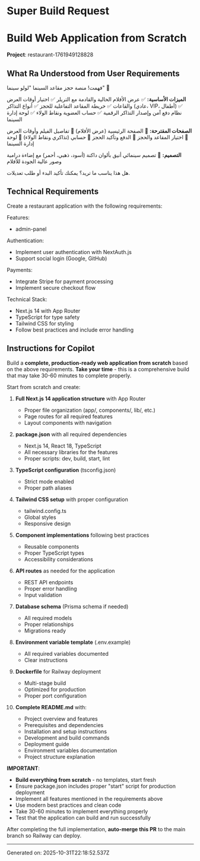 # Super Build Request

# Build Web Application from Scratch

**Project**: restaurant-1761949128828

## What Ra Understood from User Requirements

فهمت! منصة حجز مقاعد السينما "لولو سينما" 🎯

**الميزات الأساسية:**
✅ عرض الأفلام الحالية والقادمة مع التريلر
✅ اختيار أوقات العرض والقاعات
✅ خريطة المقاعد التفاعلية للحجز
✅ أنواع التذاكر (عادي، VIP، أطفال)
✅ نظام دفع آمن وإصدار التذاكر الرقمية
✅ حساب العضوية ونقاط الولاء
✅ لوحة إدارة السينما

**الصفحات المقترحة:**
📄 الصفحة الرئيسية (عرض الأفلام)
📄 تفاصيل الفيلم وأوقات العرض
📄 اختيار المقاعد والحجز
📄 الدفع وتأكيد الحجز
📄 حسابي (تذاكري ونقاط الولاء)
📄 لوحة إدارة السينما

**التصميم:**
🎨 تصميم سينمائي أنيق بألوان داكنة (أسود، ذهبي، أحمر) مع إضاءة درامية وصور عالية الجودة للأفلام

هل هذا يناسب ما تريد؟ يمكنك تأكيد البدء أو طلب تعديلات.

## Technical Requirements

Create a restaurant application with the following requirements:

Features:
- admin-panel

Authentication:
- Implement user authentication with NextAuth.js
- Support social login (Google, GitHub)

Payments:
- Integrate Stripe for payment processing
- Implement secure checkout flow

Technical Stack:
- Next.js 14 with App Router
- TypeScript for type safety
- Tailwind CSS for styling
- Follow best practices and include error handling


## Instructions for Copilot

Build a **complete, production-ready web application from scratch** based on the above requirements. **Take your time** - this is a comprehensive build that may take 30-60 minutes to complete properly.

Start from scratch and create:

1. **Full Next.js 14 application structure** with App Router
   - Proper file organization (app/, components/, lib/, etc.)
   - Page routes for all required features
   - Layout components with navigation

2. **package.json** with all required dependencies
   - Next.js 14, React 18, TypeScript
   - All necessary libraries for the features
   - Proper scripts: dev, build, start, lint

3. **TypeScript configuration** (tsconfig.json)
   - Strict mode enabled
   - Proper path aliases

4. **Tailwind CSS setup** with proper configuration
   - tailwind.config.ts
   - Global styles
   - Responsive design

5. **Component implementations** following best practices
   - Reusable components
   - Proper TypeScript types
   - Accessibility considerations

6. **API routes** as needed for the application
   - REST API endpoints
   - Proper error handling
   - Input validation

7. **Database schema** (Prisma schema if needed)
   - All required models
   - Proper relationships
   - Migrations ready

8. **Environment variable template** (.env.example)
   - All required variables documented
   - Clear instructions

9. **Dockerfile** for Railway deployment
   - Multi-stage build
   - Optimized for production
   - Proper port configuration

10. **Complete README.md** with:
    - Project overview and features
    - Prerequisites and dependencies
    - Installation and setup instructions
    - Development and build commands
    - Deployment guide
    - Environment variables documentation
    - Project structure explanation

**IMPORTANT**: 
- **Build everything from scratch** - no templates, start fresh
- Ensure package.json includes proper "start" script for production deployment
- Implement all features mentioned in the requirements above
- Use modern best practices and clean code
- Take 30-60 minutes to implement everything properly
- Test that the application can build and run successfully

After completing the full implementation, **auto-merge this PR** to the main branch so Railway can deploy.

---
Generated on: 2025-10-31T22:18:52.537Z
